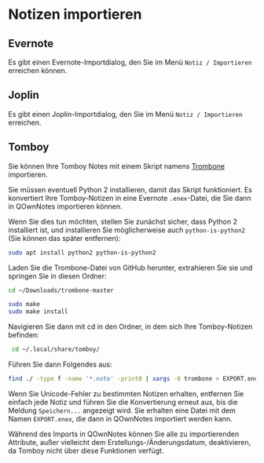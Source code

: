 # Notizen importieren

## Evernote

Es gibt einen Evernote-Importdialog, den Sie im Menü `Notiz / Importieren` erreichen können.

## Joplin

Es gibt einen Joplin-Importdialog, den Sie im Menü `Notiz / Importieren` erreichen.

## Tomboy

Sie können Ihre Tomboy Notes mit einem Skript namens [Trombone](https://github.com/samba/trombone) importieren.

Sie müssen eventuell Python 2 installieren, damit das Skript funktioniert. Es konvertiert Ihre Tomboy-Notizen in eine Evernote `.enex`-Datei, die Sie dann in QOwnNotes importieren können.

Wenn Sie dies tun möchten, stellen Sie zunächst sicher, dass Python 2 installiert ist, und installieren Sie möglicherweise auch `python-is-python2` (Sie können das später entfernen):

```bash
sudo apt install python2 python-is-python2
```

Laden Sie die Trombone-Datei von GitHub herunter, extrahieren Sie sie und springen Sie in diesen Ordner:

```bash
cd ~/Downloads/trombone-master

sudo make
sudo make install
```

Navigieren Sie dann mit cd in den Ordner, in dem sich Ihre Tomboy-Notizen befinden:

```bash
 cd ~/.local/share/tomboy/
```

Führen Sie dann Folgendes aus:

```bash
find ./ -type f -name '*.note' -print0 | xargs -0 trombone > EXPORT.enex
```

Wenn Sie Unicode-Fehler zu bestimmten Notizen erhalten, entfernen Sie einfach jede Notiz und führen Sie die Konvertierung erneut aus, bis die Meldung `Speichern...` angezeigt wird. Sie erhalten eine Datei mit dem Namen `EXPORT.enex`, die dann in QOwnNotes importiert werden kann.

Während des Imports in QOwnNotes können Sie alle zu importierenden Attribute, außer vielleicht dem Erstellungs-/Änderungsdatum, deaktivieren, da Tomboy nicht über diese Funktionen verfügt.
